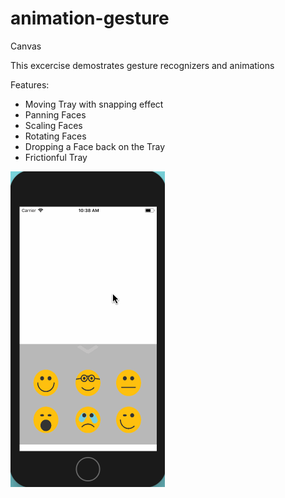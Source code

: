 # animation-gesture

Canvas

This excercise demostrates gesture recognizers and animations

Features:
* Moving Tray with snapping effect
* Panning Faces
* Scaling Faces
* Rotating Faces
* Dropping a Face back on the Tray
* Frictionful Tray

![Image of FavoriteCharacter](https://github.com/mr618show/animation-gesture/blob/master/Canvas.gif)
